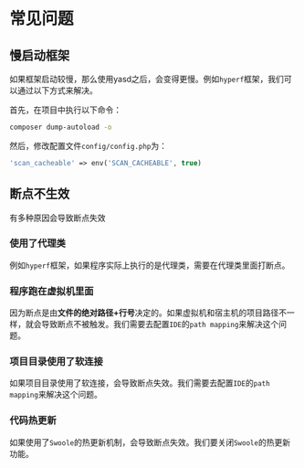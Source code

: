 # 常见问题

## 慢启动框架

如果框架启动较慢，那么使用yasd之后，会变得更慢。例如`hyperf`框架，我们可以通过以下方式来解决。

首先，在项目中执行以下命令：

```bash
composer dump-autoload -o
```

然后，修改配置文件`config/config.php`为：

```php
'scan_cacheable' => env('SCAN_CACHEABLE', true)
```

## 断点不生效

有多种原因会导致断点失效

### 使用了代理类

例如`hyperf`框架，如果程序实际上执行的是代理类，需要在代理类里面打断点。

### 程序跑在虚拟机里面

因为断点是由**文件的绝对路径+行号**决定的。如果虚拟机和宿主机的项目路径不一样，就会导致断点不被触发。我们需要去配置`IDE`的`path mapping`来解决这个问题。

### 项目目录使用了软连接

如果项目目录使用了软连接，会导致断点失效。我们需要去配置`IDE`的`path mapping`来解决这个问题。

### 代码热更新

如果使用了`Swoole`的热更新机制，会导致断点失效。我们要关闭`Swoole`的热更新功能。
